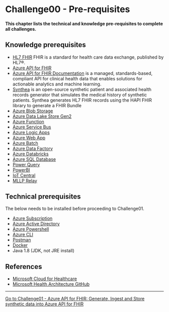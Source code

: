 # Challenge00 - Pre-requisites

#### This chapter lists the technical and knowledge pre-requisites to complete all challenges.

## Knowledge prerequisites
* [HL7 FHIR](https://hl7.org/fhir/) FHIR is a standard for health care data exchange, published by HL7®.
* [Azure API for FHIR](https://azure.microsoft.com/en-us/services/azure-api-for-fhir/)
* [Azure API for FHIR Documentation](https://docs.microsoft.com/en-us/azure/healthcare-apis/) is a managed, standards-based, compliant API for clinical health data that enables solutions for actionable analytics and machine learning.
* [Synthea](https://github.com/synthetichealth/synthea) is an open-source synthetic patient and associated health records generator that simulates the medical history of synthetic patients. Synthea generates HL7 FHIR records using the HAPI FHIR library to generate a FHIR Bundle
* [Azure Blob Storage](https://docs.microsoft.com/en-us/azure/storage/blobs/storage-blobs-introduction)
* [Azure Data Lake Store Gen2](https://docs.microsoft.com/en-us/azure/storage/blobs/data-lake-storage-introduction)
* [Azure Function](https://docs.microsoft.com/en-us/azure/azure-functions/)
* [Azure Service Bus](https://docs.microsoft.com/en-us/azure/service-bus-messaging/service-bus-messaging-overview)
* [Azure Logic Apps](https://docs.microsoft.com/en-us/azure/logic-apps/)
* [Azure Web App](https://docs.microsoft.com/en-us/azure/app-service/)
* [Azure Batch](https://docs.microsoft.com/en-us/azure/batch/)
* [Azure Data Factory](https://docs.microsoft.com/en-us/azure/data-factory/introduction)
* [Azure Databricks](https://docs.microsoft.com/en-us/azure/databricks/scenarios/what-is-azure-databricks)
* [Azure SQL Database](https://docs.microsoft.com/en-us/azure/azure-sql/)
* [Power Query](https://docs.microsoft.com/en-us/power-query/power-query-what-is-power-query)
* [PowerBI](https://docs.microsoft.com/en-us/power-bi/fundamentals/power-bi-overview)
* [IoT Central](https://docs.microsoft.com/en-us/azure/iot-central/healthcare/concept-continuous-patient-monitoring-architecture)
* [MLLP Relay](https://hapifhir.github.io/hapi-hl7v2/hapi-hl7overhttp/specification.html)

## Technical prerequisites
The below needs to be installed before proceeding to Challenge01.
* [Azure Subscription](https://azure.microsoft.com/en-us/free/)
* [Azure Active Directory](https://docs.microsoft.com/en-us/azure/active-directory/)
* [Azure Powershell](https://docs.microsoft.com/en-us/powershell/azure/install-az-ps?view=azps-4.5.0)
* [Azure CLI](https://docs.microsoft.com/en-us/cli/azure/install-azure-cli-windows?view=azure-cli-latest&tabs=azure-cli)
* [Postman](https://www.postman.com/downloads/)
* [Docker](https://www.docker.com/)
* Java 1.8 (JDK, not JRE install)


## References
* [Microsoft Cloud for Healthcare](https://www.microsoft.com/en-us/industry/health/microsoft-cloud-for-healthcare)
* [Microsoft Health Architecture GitHub](https://github.com/microsoft/health-architectures)

***

[Go to Challenge01 - Azure API for FHIR: Generate, Ingest and Store synthetic data into Azure API for FHIR](../Challenge01-AzureAPIforFHIR/ReadMe.md)
